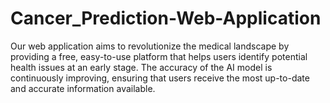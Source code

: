 # Cancer_Prediction-Web-Application
Our web application aims to revolutionize the medical landscape by providing a free, easy-to-use platform that helps users identify potential health issues at an early stage. The accuracy of the AI model is continuously improving, ensuring that users receive the most up-to-date and accurate information available.
